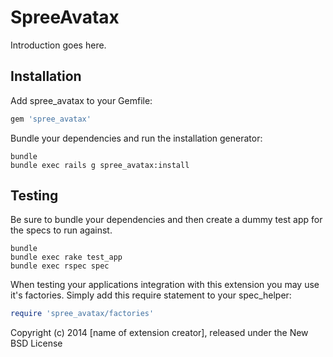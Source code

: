 SpreeAvatax
===========

Introduction goes here.

Installation
------------

Add spree_avatax to your Gemfile:

```ruby
gem 'spree_avatax'
```

Bundle your dependencies and run the installation generator:

```shell
bundle
bundle exec rails g spree_avatax:install
```

Testing
-------

Be sure to bundle your dependencies and then create a dummy test app for the specs to run against.

```shell
bundle
bundle exec rake test_app
bundle exec rspec spec
```

When testing your applications integration with this extension you may use it's factories.
Simply add this require statement to your spec_helper:

```ruby
require 'spree_avatax/factories'
```

Copyright (c) 2014 [name of extension creator], released under the New BSD License
